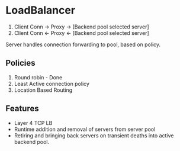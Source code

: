 # LoadBalancer

1. Client Conn -> Proxy -> [Backend pool selected server]
2. Client Conn <- Proxy <- [Backend pool selected server]

Server handles connection forwarding to pool, based on policy.

## Policies
1. Round robin - Done
2. Least Active connection policy
3. Location Based Routing

## Features
- Layer 4 TCP LB
- Runtime addition and removal of servers from server pool
- Retiring and bringing back servers on transient deaths into active backend pool.
